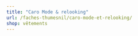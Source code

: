 ```yaml
---
title: "Caro Mode & relooking"
url: /faches-thumesnil/caro-mode-et-relooking/
shop: vêtements
---
```

